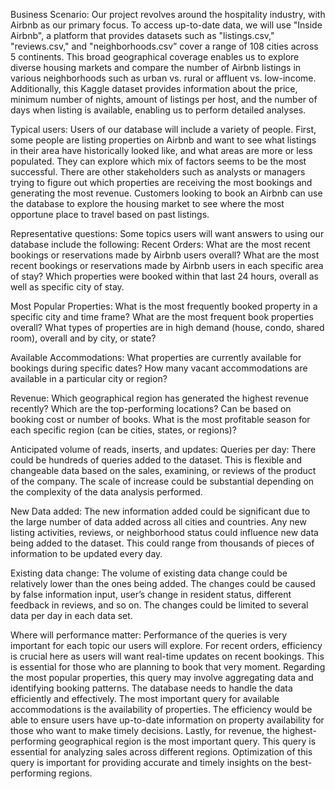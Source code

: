 Business Scenario: Our project revolves around the hospitality industry, with Airbnb as our primary focus. 
To access up-to-date data, we will use "Inside Airbnb", a platform that provides datasets such as 
"listings.csv," "reviews.csv," and "neighborhoods.csv” cover a range of 108 cities across 5 continents. 
This broad geographical coverage enables us to explore diverse housing markets and compare the number of Airbnb 
listings in various neighborhoods such as urban vs. rural or affluent vs. low-income. Additionally, this Kaggle 
dataset provides information about the price, minimum number of nights, amount of listings per host, and the number 
of days when listing is available, enabling us to perform detailed analyses.

Typical users: Users of our database will include a variety of people. First, some people are listing properties
on Airbnb and want to see what listings in their area have historically looked like, and what areas are more or 
less populated. 
They can explore which mix of factors seems to be the most successful. There are other stakeholders such as 
analysts or managers trying to figure out which properties are receiving the most bookings and generating the most revenue. 
Customers looking to book an Airbnb can use the database to explore the housing market to see where the most 
opportune place to travel based on past listings. 

Representative questions:  Some topics users will want answers to using our database include the following: Recent Orders: 
What are the most recent bookings or reservations made by Airbnb users overall?  What are the most recent bookings or 
reservations made by Airbnb users in each specific area of stay? Which properties were booked within that last 24 hours, 
overall as well as specific city of stay.

Most Popular Properties: What is the most frequently booked property in a specific city and time frame? What are the most 
frequent book properties overall? What types of properties are in high demand (house, condo, shared room), 
overall and by city, or state?

Available Accommodations: What properties are currently available for bookings during specific dates? How many vacant 
accommodations are available in a particular city or region? 

Revenue: Which geographical region has generated the highest revenue recently? Which are the top-performing locations? 
Can be based on booking cost or number of books. What is the most profitable season for each specific region (can be 
cities, states, or regions)?

Anticipated volume of reads, inserts, and updates: Queries per day: There could be hundreds of queries added to the dataset. 
This is flexible and changeable data based on the sales, examining, or reviews of the product of the company. 
The scale of increase could be substantial depending on the complexity of the data analysis performed. 

New Data added: The new information added could be significant due to the large number of data added across all 
cities and countries. Any new listing activities, reviews, or neighborhood status could influence new data being 
added to the dataset. This could range from thousands of pieces of information to be updated every day. 

Existing data change: The volume of existing data change could be relatively lower than the ones being added. 
The changes could be caused by false information input, user’s change in resident status, different feedback in reviews, 
and so on. The changes could be limited to several data per day in each data set. 

Where will performance matter: Performance of the queries is very important for each topic our users will explore. 
For recent orders, efficiency is crucial here as users will want real-time updates on recent bookings. 
This is essential for those who are planning to book that very moment. Regarding the most popular properties, 
this query may involve aggregating data and identifying booking patterns. The database needs to handle the data 
efficiently and effectively. The most important query for available accommodations is the availability of properties. 
The efficiency would be able to ensure users have up-to-date information on property availability for those who want
to make timely decisions. Lastly, for revenue, the highest-performing geographical region is the most important query. 
This query is essential for analyzing sales across different regions. Optimization of this query is important for 
providing accurate and timely insights on the best-performing regions. 


